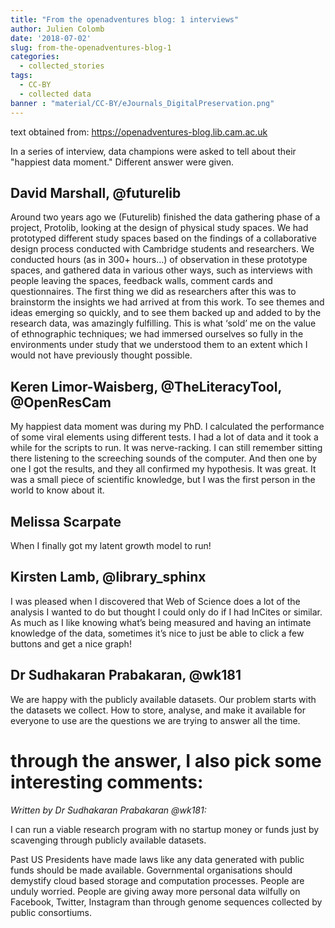 ```yaml
---
title: "From the openadventures blog: 1 interviews"
author: Julien Colomb
date: '2018-07-02'
slug: from-the-openadventures-blog-1
categories:
  - collected_stories
tags:
  - CC-BY
  - collected data
banner : "material/CC-BY/eJournals_DigitalPreservation.png"
---
```


text obtained from: 
https://openadventures-blog.lib.cam.ac.uk

In a series of interview, data champions were asked to tell about their
 "happiest data moment." Different answer were given.

## David Marshall, @futurelib

Around two years ago we (Futurelib) finished the data gathering phase of a project, Protolib, looking at the design of physical study spaces. We had prototyped different study spaces based on the findings of a collaborative design process conducted with Cambridge students and researchers. We conducted hours (as in 300+ hours…) of observation in these prototype spaces, and gathered data in various other ways, such as interviews with people leaving the spaces, feedback walls, comment cards and questionnaires. The first thing we did as researchers after this was to brainstorm the insights we had arrived at from this work. To see themes and ideas emerging so quickly, and to see them backed up and added to by the research data, was amazingly fulfilling. This is what ‘sold’ me on the value of ethnographic techniques; we had immersed ourselves so fully in the environments under study that we understood them to an extent which I would not have previously thought possible.

## Keren Limor-Waisberg, @TheLiteracyTool, @OpenResCam

My happiest data moment was during my PhD. I calculated the performance of some viral elements using different tests. I had a lot of data and it took a while for the scripts to run. It was nerve-racking. I can still remember sitting there listening to the screeching sounds of the computer. And then one by one I got the results, and they all confirmed my hypothesis. It was great. It was a small piece of scientific knowledge, but I was the first person in the world to know about it.

## Melissa Scarpate

When I finally got my latent growth model to run!

## Kirsten Lamb, @library_sphinx

I was pleased when I discovered that Web of Science does a lot of the analysis I wanted to do but thought I could only do if I had InCites or similar. As much as I like knowing what’s being measured and having an intimate knowledge of the data, sometimes it’s nice to just be able to click a few buttons and get a nice graph!

## Dr Sudhakaran Prabakaran, @wk181

We are happy with the publicly available datasets. Our problem starts with the datasets we collect. How to store, analyse, and make it available for everyone to use are the questions we are trying to answer all the time.

# through the answer, I also pick some interesting comments:

*Written by Dr Sudhakaran Prabakaran
@wk181:*

I can run a viable research program with no startup money or funds just by scavenging through publicly available datasets.

Past US Presidents have made laws like any data generated with public funds should be made available.
Governmental organisations should demystify cloud based storage and computation processes. People are unduly worried. People are giving away more personal data wilfully on Facebook, Twitter, Instagram than through genome sequences collected by public consortiums.